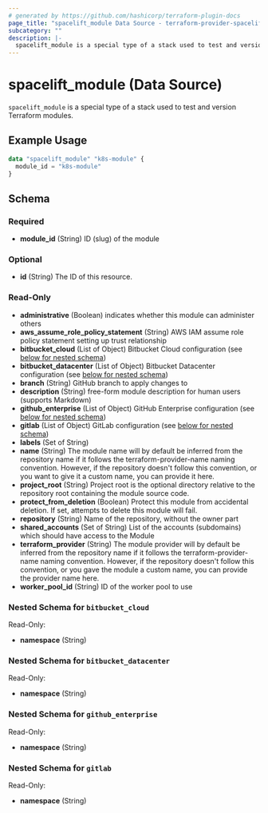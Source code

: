 ```yaml
---
# generated by https://github.com/hashicorp/terraform-plugin-docs
page_title: "spacelift_module Data Source - terraform-provider-spacelift"
subcategory: ""
description: |-
  spacelift_module is a special type of a stack used to test and version Terraform modules.
---
```


# spacelift_module (Data Source)

`spacelift_module` is a special type of a stack used to test and version Terraform modules.

## Example Usage

```terraform
data "spacelift_module" "k8s-module" {
  module_id = "k8s-module"
}
```

<!-- schema generated by tfplugindocs -->
## Schema

### Required

- **module_id** (String) ID (slug) of the module

### Optional

- **id** (String) The ID of this resource.

### Read-Only

- **administrative** (Boolean) indicates whether this module can administer others
- **aws_assume_role_policy_statement** (String) AWS IAM assume role policy statement setting up trust relationship
- **bitbucket_cloud** (List of Object) Bitbucket Cloud configuration (see [below for nested schema](#nestedatt--bitbucket_cloud))
- **bitbucket_datacenter** (List of Object) Bitbucket Datacenter configuration (see [below for nested schema](#nestedatt--bitbucket_datacenter))
- **branch** (String) GitHub branch to apply changes to
- **description** (String) free-form module description for human users (supports Markdown)
- **github_enterprise** (List of Object) GitHub Enterprise configuration (see [below for nested schema](#nestedatt--github_enterprise))
- **gitlab** (List of Object) GitLab configuration (see [below for nested schema](#nestedatt--gitlab))
- **labels** (Set of String)
- **name** (String) The module name will by default be inferred from the repository name if it follows the terraform-provider-name naming convention. However, if the repository doesn't follow this convention, or you want to give it a custom name, you can provide it here.
- **project_root** (String) Project root is the optional directory relative to the repository root containing the module source code.
- **protect_from_deletion** (Boolean) Protect this module from accidental deletion. If set, attempts to delete this module will fail.
- **repository** (String) Name of the repository, without the owner part
- **shared_accounts** (Set of String) List of the accounts (subdomains) which should have access to the Module
- **terraform_provider** (String) The module provider will by default be inferred from the repository name if it follows the terraform-provider-name naming convention. However, if the repository doesn't follow this convention, or you gave the module a custom name, you can provide the provider name here.
- **worker_pool_id** (String) ID of the worker pool to use

<a id="nestedatt--bitbucket_cloud"></a>
### Nested Schema for `bitbucket_cloud`

Read-Only:

- **namespace** (String)


<a id="nestedatt--bitbucket_datacenter"></a>
### Nested Schema for `bitbucket_datacenter`

Read-Only:

- **namespace** (String)


<a id="nestedatt--github_enterprise"></a>
### Nested Schema for `github_enterprise`

Read-Only:

- **namespace** (String)


<a id="nestedatt--gitlab"></a>
### Nested Schema for `gitlab`

Read-Only:

- **namespace** (String)


